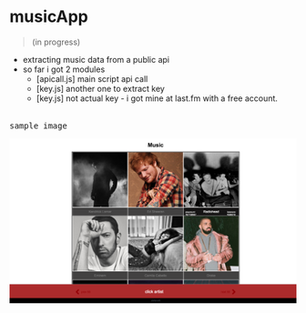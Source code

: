 # musicApp
> (in progress)

- extracting music data from a public api
- so far i got 2 modules
    + [apicall.js] main script api call
    + [key.js] another one to extract key
    + [key.js] not actual key - i got mine at last.fm with a free account.




<br/>
<kbd>sample image</kbd>
<br />

![](images/screenshot.png)

<br/>
